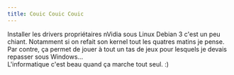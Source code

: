 ```yaml
---
title: Couic Couic Couic
---
```


Installer les drivers propriétaires nVidia sous Linux Debian 3 c'est un peu
chiant. Notamment si on refait son kernel tout les quatres matins je pense.
Par contre, ça permet de jouer à tout un tas de jeux pour lesquels je devais
repasser sous Windows...  
L'informatique c'est beau quand ça marche tout seul. :)

